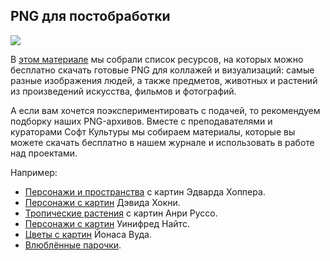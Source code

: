 ## PNG для постобработки

![](/img/PPR_8/1647517798_png-cover.jpg#rounded)

В [этом материале](https://softculture.cc/blog/entries/articles/png-vsego-na-svete-lyudi-rasteniya-i-predmetyi-dlya-kollazha) мы собрали список ресурсов, на которых можно бесплатно скачать готовые PNG для коллажей и визуализаций: самые разные изображения людей, а также предметов, животных и растений из произведений искусства, фильмов и фотографий.  

А если вам хочется поэкспериментировать с подачей, то рекомендуем подборку наших PNG-архивов. Вместе с преподавателями и кураторами Софт Культуры мы собираем материалы, которые вы можете скачать бесплатно в нашем журнале и использовать в работе над проектами.

Например:

- [Персонажи и пространства](https://softculture.cc/blog/entries/articles/cut-out-art-lyudi-dlya-kollazha-edward-hopper) с картин Эдварда Хоппера.
- [Персонажи с картин](https://softculture.cc/blog/entries/articles/cut-out-art-lyudi-dlya-kollazha-david-hockney) Дэвида Хокни.
- [Тропические растения](https://softculture.cc/blog/entries/articles/cut-out-art-rasteniya-dlya-kollazha-henri-rousseau) с картин Анри Руссо.
- [Персонажи с картин](https://softculture.cc/blog/entries/articles/cut-out-art-lyudi-dlya-kollazha-winifred-knights) Уинифред Найтс.
- [Цветы с картин](https://softculture.cc/blog/entries/articles/cut-out-art-rasteniya-dlya-kollazha-interera) Йонаса Вуда.
- [Влюблённые парочки](https://softculture.cc/blog/entries/articles/png-vseh-vlyublennyh-pary-parochki-i-naparniki-dlya-kollazha).

